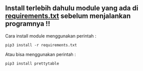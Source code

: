 ## Install terlebih dahulu module yang ada di [requirements.txt](https://github.com/robisetiapermadi/source-code-mapel-saas/kasir/requirements.txt) sebelum menjalankan programnya !!

Cara install module menggunakan perintah : 
```
pip3 install -r requirements.txt 
```

Atau bisa menggunakan perintah : 
```
pip3 install prettytable 
```